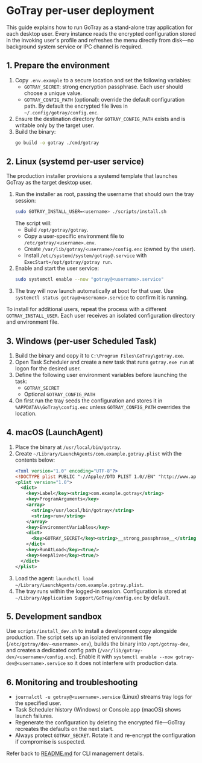 # GoTray per-user deployment

This guide explains how to run GoTray as a stand-alone tray application for each desktop user. Every instance reads the encrypted configuration stored in the invoking user's profile and refreshes the menu directly from disk—no background system service or IPC channel is required.

## 1. Prepare the environment

1. Copy `.env.example` to a secure location and set the following variables:
   - `GOTRAY_SECRET`: strong encryption passphrase. Each user should choose a unique value.
   - `GOTRAY_CONFIG_PATH` (optional): override the default configuration path. By default the encrypted file lives in `~/.config/gotray/config.enc`.
2. Ensure the destination directory for `GOTRAY_CONFIG_PATH` exists and is writable only by the target user.
3. Build the binary:
   ```bash
   go build -o gotray ./cmd/gotray
   ```

## 2. Linux (systemd per-user service)

The production installer provisions a systemd template that launches GoTray as the target desktop user.

1. Run the installer as root, passing the username that should own the tray session:
   ```bash
   sudo GOTRAY_INSTALL_USER=<username> ./scripts/install.sh
   ```
   The script will:
   - Build `/opt/gotray/gotray`.
   - Copy a user-specific environment file to `/etc/gotray/<username>.env`.
   - Create `/var/lib/gotray/<username>/config.enc` (owned by the user).
   - Install `/etc/systemd/system/gotray@.service` with `ExecStart=/opt/gotray/gotray run`.
2. Enable and start the user service:
   ```bash
   sudo systemctl enable --now "gotray@<username>.service"
   ```
3. The tray will now launch automatically at boot for that user. Use `systemctl status gotray@<username>.service` to confirm it is running.

To install for additional users, repeat the process with a different `GOTRAY_INSTALL_USER`. Each user receives an isolated configuration directory and environment file.

## 3. Windows (per-user Scheduled Task)

1. Build the binary and copy it to `C:\Program Files\GoTray\gotray.exe`.
2. Open Task Scheduler and create a new task that runs `gotray.exe run` at logon for the desired user.
3. Define the following user environment variables before launching the task:
   - `GOTRAY_SECRET`
   - Optional `GOTRAY_CONFIG_PATH`
4. On first run the tray seeds the configuration and stores it in `%APPDATA%\GoTray\config.enc` unless `GOTRAY_CONFIG_PATH` overrides the location.

## 4. macOS (LaunchAgent)

1. Place the binary at `/usr/local/bin/gotray`.
2. Create `~/Library/LaunchAgents/com.example.gotray.plist` with the contents below:
   ```xml
   <?xml version="1.0" encoding="UTF-8"?>
   <!DOCTYPE plist PUBLIC "-//Apple//DTD PLIST 1.0//EN" "http://www.apple.com/DTDs/PropertyList-1.0.dtd">
   <plist version="1.0">
     <dict>
       <key>Label</key><string>com.example.gotray</string>
       <key>ProgramArguments</key>
       <array>
         <string>/usr/local/bin/gotray</string>
         <string>run</string>
       </array>
       <key>EnvironmentVariables</key>
       <dict>
         <key>GOTRAY_SECRET</key><string>__strong_passphrase__</string>
       </dict>
       <key>RunAtLoad</key><true/>
       <key>KeepAlive</key><true/>
     </dict>
   </plist>
   ```
3. Load the agent: `launchctl load ~/Library/LaunchAgents/com.example.gotray.plist`.
4. The tray runs within the logged-in session. Configuration is stored at `~/Library/Application Support/GoTray/config.enc` by default.

## 5. Development sandbox

Use `scripts/install_dev.sh` to install a development copy alongside production. The script sets up an isolated environment file (`/etc/gotray/dev-<username>.env`), builds the binary into `/opt/gotray-dev`, and creates a dedicated config path (`/var/lib/gotray-dev/<username>/config.enc`). Enable it with `systemctl enable --now gotray-dev@<username>.service` so it does not interfere with production data.

## 6. Monitoring and troubleshooting

* `journalctl -u gotray@<username>.service` (Linux) streams tray logs for the specified user.
* Task Scheduler history (Windows) or Console.app (macOS) shows launch failures.
* Regenerate the configuration by deleting the encrypted file—GoTray recreates the defaults on the next start.
* Always protect `GOTRAY_SECRET`. Rotate it and re-encrypt the configuration if compromise is suspected.

Refer back to [README.md](../README.md#command-line-management) for CLI management details.
